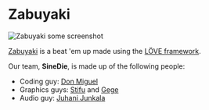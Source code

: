 # Zabuyaki #
![Zabuyaki some screenshot](http://cdn-images-1.medium.com/max/800/1*L2DGD7t1ccLm5bAbwJNcYA.png)

[Zabuyaki](https://www.zabuyaki.com/) is a beat 'em up made using the [LÖVE framework](https://love2d.org/).

Our team, **SineDie**, is made up of the following people:
* Coding guy: [Don Miguel](https://github.com/D0NM)
* Graphics guys: [Stifu](https://github.com/thomasgoldstein) and [Gege](https://github.com/atiplayer)
* Audio guy: [Juhani Junkala](https://soundcloud.com/juhanijunkala)
